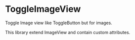 # ToggleImageView
Toggle Image view like ToggleButton but for images.

This library extend ImageView and contain custom attributes.

